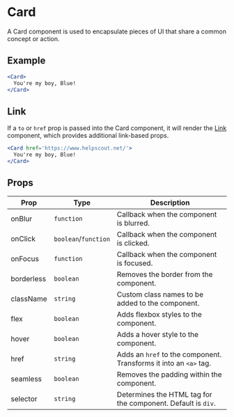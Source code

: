 # Card

A Card component is used to encapsulate pieces of UI that share a common concept or action.


## Example

```jsx
<Card>
  You're my boy, Blue!
</Card>
```


## Link

If a `to` or `href` prop is passed into the Card component, it will render the [Link](../../Link) component, which provides additional link-based props.

```jsx
<Card href='https://www.helpscout.net/'>
  You're my boy, Blue!
</Card>
```


## Props

| Prop | Type | Description |
| --- | --- | --- |
| onBlur | `function` | Callback when the component is blurred. |
| onClick | `boolean`/`function` | Callback when the component is clicked. |
| onFocus | `function` | Callback when the component is focused. |
| borderless | `boolean` | Removes the border from the component. |
| className | `string` | Custom class names to be added to the component. |
| flex | `boolean` | Adds flexbox styles to the component. |
| hover | `boolean` | Adds a hover style to the component. |
| href | `string` | Adds an `href` to the component. Transforms it into an `<a>` tag. |
| seamless | `boolean` | Removes the padding within the component. |
| selector | `string` | Determines the HTML tag for the component. Default is `div`. |

